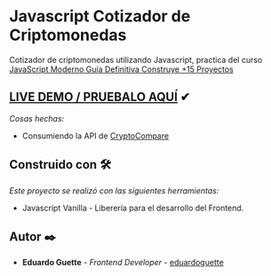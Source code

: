 # Javascript Cotizador de Criptomonedas
Cotizador de criptomonedas utilizando Javascript, practica del curso [JavaScript Moderno Guía Definitiva Construye +15 Proyectos](https://www.udemy.com/course/javascript-moderno-guia-definitiva-construye-10-proyectos/)
 
## [LIVE DEMO / PRUEBALO AQUÍ](https://pixapic.vercel.app/) ✔

_Cosas hechas:_

- Consumiendo la API de [CryptoCompare](https://min-api.cryptocompare.com/documentation)
 
## Construido con 🛠️

_Este proyecto se realizó con las siguientes herramientas:_

- Javascript Vanilla - Liberería para el desarrollo del Frontend.

## Autor ✒️
- **Eduardo Guette** - _Frontend Developer_ - [eduardoguette](https://github.com/eduardoguette)
